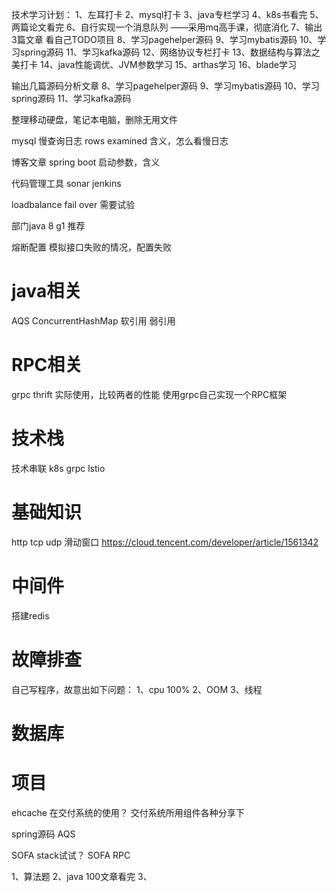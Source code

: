 技术学习计划：
1、左耳打卡
2、mysql打卡
3、java专栏学习
4、k8s书看完
5、两篇论文看完
6、自行实现一个消息队列
——采用mq高手课，彻底消化
7、输出3篇文章
看自己TODO项目
8、学习pagehelper源码
9、学习mybatis源码
10、学习spring源码
11、学习kafka源码
12、网络协议专栏打卡
13、数据结构与算法之美打卡
14、java性能调优、JVM参数学习
15、arthas学习
16、blade学习

输出几篇源码分析文章
8、学习pagehelper源码
9、学习mybatis源码
10、学习spring源码
11、学习kafka源码



整理移动硬盘，笔记本电脑，删除无用文件


mysql 慢查询日志 rows examined 含义，怎么看慢日志


博客文章
spring boot 启动参数，含义





代码管理工具
sonar
jenkins


loadbalance
fail over
需要试验




部门java 8
g1 推荐



熔断配置
模拟接口失败的情况，配置失败



# java相关
AQS
ConcurrentHashMap
软引用 弱引用 


# RPC相关
grpc
thrift
实际使用，比较两者的性能
使用grpc自己实现一个RPC框架



# 技术栈

技术串联
k8s grpc lstio 

# 基础知识
http tcp udp
滑动窗口
https://cloud.tencent.com/developer/article/1561342


# 中间件
搭建redis



# 故障排查
自己写程序，故意出如下问题：
1、cpu 100%
2、OOM
3、线程


# 数据库


# 项目
ehcache 在交付系统的使用？
交付系统所用组件各种分享下




spring源码
AQS




SOFA stack试试？
SOFA RPC


1、算法题
2、java 100文章看完
3、
